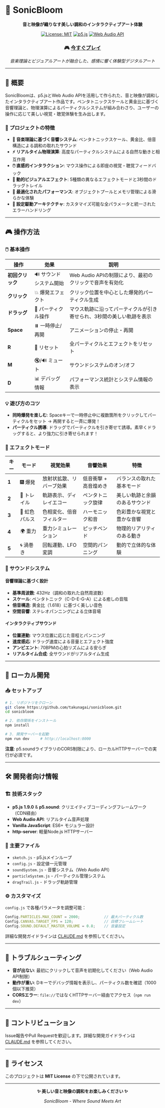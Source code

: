 # 🌸 SonicBloom

<div align="center">

**音と映像が織りなす美しい調和のインタラクティブアート体験**

[![License: MIT](https://img.shields.io/badge/License-MIT-yellow.svg)](https://opensource.org/licenses/MIT)
[![p5.js](https://img.shields.io/badge/p5.js-1.9.0-ED225D)](https://p5js.org/)
[![Web Audio API](https://img.shields.io/badge/Web%20Audio%20API-Supported-blue)](https://developer.mozilla.org/en-US/docs/Web/API/Web_Audio_API)

### 🎮 [今すぐプレイ](https://sonicbloom.autumn-wave-9579.workers.dev) 

*音楽理論とビジュアルアートが融合した、感情に響く体験型デジタルアート*

</div>

---

## 📖 概要

SonicBloomは、p5.jsとWeb Audio APIを活用して作られた、音と映像が調和したインタラクティブアート作品です。ペンタトニックスケールと黄金比に基づく音響理論と、物理演算によるパーティクルシステムが組み合わさり、ユーザーの操作に応じて美しい視覚・聴覚体験を生み出します。

### 🎯 プロジェクトの特徴

- **🎵 音楽理論に基づく音響システム**: ペンタトニックスケール、黄金比、倍音構造による調和の取れたサウンド
- **⚡ リアルタイム物理演算**: 高度なパーティクルシステムによる自然な動きと相互作用
- **🖱️ 直感的インタラクション**: マウス操作による即座の視覚・聴覚フィードバック
- **🎨 動的ビジュアルエフェクト**: 5種類の異なるエフェクトモードと3秒間のドラッグトレイル
- **🚀 最適化されたパフォーマンス**: オブジェクトプールとメモリ管理による滑らかな体験
- **🔧 設定駆動アーキテクチャ**: カスタマイズ可能な全パラメータと統一されたエラーハンドリング

---

## 🎮 操作方法

### 🖱️ 基本操作

| 操作 | 効果 | 説明 |
|------|------|------|
| **初回クリック** | 🔊 サウンドシステム開始 | Web Audio APIの制限により、最初のクリックで音声を有効化 |
| **クリック** | 💥 爆発エフェクト | クリック位置を中心とした爆発的パーティクル生成 |
| **ドラッグ** | 🌊 パーティクル操作 | マウス軌跡に沿ってパーティクルが引き寄せられ、3秒間の美しい軌跡を表示 |
| **Space** | ⏸️ 一時停止/再開 | アニメーションの停止・再開 |
| **R** | 🔄 リセット | 全パーティクルとエフェクトをリセット |
| **M** | 🔇/🔊 ミュート | サウンドシステムのオン/オフ |
| **D** | 📊 デバッグ情報 | パフォーマンス統計とシステム情報の表示 |

### 💡 遊び方のコツ

- **同時爆発を楽しむ**: Spaceキーで一時停止中に複数箇所をクリックしてパーティクルをセット → 再開すると一斉に爆発！
- **パーティクル誘導**: ドラッグでパーティクルを引き寄せて誘導。素早くドラッグすると、より強力に引き寄せられます！

### 🎨 エフェクトモード

| キー | モード | 視覚効果 | 音響効果 | 特徴 |
|------|--------|----------|----------|------|
| **1** | 🎆 爆発 | 放射状拡散、リバーブ効果 | 低音衝撃 + 高音煌めき | バランスの取れた基本モード |
| **2** | 🌈 トレイル | 軌跡表示、ディレイエコー | ペンタトニック旋律 | 美しい軌跡と余韻のあるサウンド |
| **3** | 🌙 虹色パルス | 色相変化、倍音フィルター | ハーモニック和音 | 色彩豊かな視覚と豊かな音響 |
| **4** | 🌍 重力 | 重力シミュレーション | ピッチベンド | 物理的リアリティのある動き |
| **5** | 🌀 渦巻き | 回転運動、LFO変調 | 空間的パンニング | 動的で立体的な体験 |

### 🎵 サウンドシステム

#### 音響理論に基づく設計
- **基準周波数**: 432Hz（調和の取れた自然周波数）
- **スケール**: ペンタトニック（C-D-E-G-A）による癒しの音階
- **倍音構造**: 黄金比（1.618）に基づく美しい音色
- **空間音響**: ステレオパンニングによる立体音場

#### インタラクティブサウンド
- **位置連動**: マウス位置に応じた音程とパンニング
- **速度感応**: ドラッグ速度による音量とエフェクト強度
- **アンビエント**: 70BPMの心拍リズムによる安らぎ
- **リアルタイム合成**: 全サウンドがリアルタイム生成

---

## 🚀 ローカル開発

### 📥 セットアップ

```bash
# 1. リポジトリをクローン
git clone https://github.com/takunagai/sonicbloom.git
cd sonicbloom

# 2. 依存関係をインストール
npm install

# 3. 開発サーバーを起動
npm run dev     # http://localhost:8000
```

**注意**: p5.soundライブラリのCORS制限により、ローカルHTTPサーバーでの実行が必須です。

---

## 🛠️ 開発者向け情報

### 🏗️ 技術スタック

- **p5.js 1.9.0** & **p5.sound**: クリエイティブコーディングフレームワーク（CDN経由）
- **Web Audio API**: リアルタイム音声処理
- **Vanilla JavaScript**: ES6+ モジュラー設計
- **http-server**: 軽量Node.js HTTPサーバー

### 📁 主要ファイル

- `sketch.js` - p5.jsメインループ
- `config.js` - 設定値一元管理
- `soundSystem.js` - 音響システム（Web Audio API）
- `particleSystem.js` - パーティクル管理システム
- `dragTrail.js` - ドラッグ軌跡管理

### ⚙️ カスタマイズ

`config.js` で各種パラメータを調整可能：

```javascript
Config.PARTICLES.MAX_COUNT = 2000;           // 最大パーティクル数
Config.CANVAS.TARGET_FPS = 120;              // 目標フレームレート
Config.SOUND.DEFAULT_MASTER_VOLUME = 0.8;    // 音量設定
```

詳細な開発ガイドラインは [CLAUDE.md](CLAUDE.md) を参照してください。

---

## 🔧 トラブルシューティング

- **音が出ない**: 最初にクリックして音声を初期化してください（Web Audio API制限）
- **動作が重い**: Dキーでデバッグ情報を表示し、パーティクル数を確認（1000個以下推奨）
- **CORSエラー**: `file://`ではなくHTTPサーバー経由でアクセス（`npm run dev`）

---

## 🤝 コントリビューション

Issue報告やPull Requestを歓迎します。詳細な開発ガイドラインは [CLAUDE.md](CLAUDE.md) を参照してください。

---

## 📄 ライセンス

このプロジェクトは **MIT License** の下で公開されています。

---

<div align="center">

**✨ 美しい音と映像の調和をお楽しみください ✨**

*SonicBloom - Where Sound Meets Art*

</div>